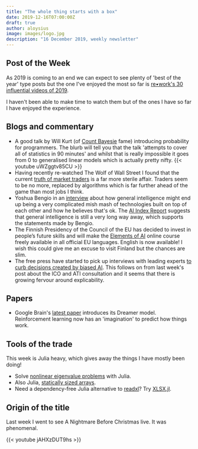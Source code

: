 ```yaml
---
title: "The whole thing starts with a box"
date: 2019-12-16T07:00:00Z
draft: true
author: aloysius
image: images/logo.jpg
description: "16 December 2019, weekly newsletter"
---
```


## Post of the Week

As 2019 is coming to an end we can expect to see plenty of 'best of the year'
type posts but the one I've enjoyed the most so far is [re•work's 30 influential
videos of
2019](https://blog.re-work.co/30-pieces-of-influential-ai-research-in-2019/).

I haven't been able to make time to watch them but of the ones I have so far I
have enjoyed the experience.


## Blogs and commentary

- A good talk by Will Kurt (of [Count Bayesie](https://www.countbayesie.com)
  fame) introducing probability for programmers. The blurb will tell you that
  the talk 'attempts to cover all of statistics in 90 minutes' and whilst that
  is really impossible it goes from 0 to generalised linear models which is
  actually pretty nifty.
  {{< youtube uWZggtv85CU >}}
- Having recently re-watched The Wolf of Wall Street I found that the current
  [truth of market
  traders](https://www.forbes.com/sites/jackkelly/2019/12/10/artificial-intelligence-is-superseding-well-paying-wall-street-jobs/#43483517524d)
  is a far more sterile affair. Traders seem to be no more, replaced by
  algorithms which is far further ahead of the game than most jobs I think.
- Yoshua Bengio in an
  [interview](https://spectrum.ieee.org/tech-talk/robotics/artificial-intelligence/yoshua-bengio-revered-architect-of-ai-has-some-ideas-about-what-to-build-next)
  about how general intelligence might end up being a very complicated mish mash
  of technologies built on top of each other and how he believes that's ok.
  The [AI Index
  Report](https://www.theverge.com/2019/12/12/21010671/ai-index-report-2019-machine-learning-artificial-intelligence-data-progress)
  suggests that general intelligence is still a very long way away, which
  supports the statements made by Bengio.
- The Finnish Presidency of the Council of the EU has decided to invest in
  people’s future skills and will make the [Elements of
  AI](https://www.elementsofai.com/eu2019fi) online course freely available in
  all official EU languages. English is now available! I wish this could give
  me an excuse to visit Finland but the chances are slim.
- The free press have started to pick up interviews with leading experts [to
  curb decisions created by biased
  AI](https://www.theguardian.com/technology/2019/dec/12/ai-end-uk-use-racially-biased-algorithms-noel-sharkey).
  This follows on from last week's post about the ICO and ATI consultation and
  it seems that there is growing fervour around explicability.


## Papers

- Google Brain's [latest paper](https://arxiv.org/pdf/1912.01603.pdf) introduces
  its Dreamer model. Reinforcement learning now has an 'imagination' to predict
  how things work.


## Tools of the trade

This week is Julia heavy, which gives away the things I have mostly been doing!

- Solve [nonlinear eigenvalue
  problems](https://nep-pack.github.io/NonlinearEigenproblems.jl/) with Julia.
- Also Julia, [statically sized
  arrays](https://github.com/JuliaArrays/StaticArrays.jl).
- Need a dependency-free Julia alternative to
  [readxl](https://readxl.tidyverse.org/)? Try
  [XLSX.jl](https://github.com/felipenoris/XLSX.jl).



## Origin of the title

Last week I went to see A Nightmare Before Christmas live. It was phenomenal.

{{< youtube jAHXzDUT9hs >}}
